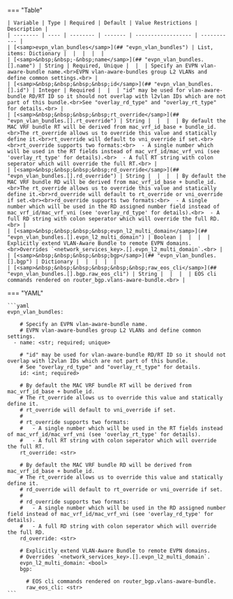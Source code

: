 <!--
  ~ Copyright (c) 2024 Arista Networks, Inc.
  ~ Use of this source code is governed by the Apache License 2.0
  ~ that can be found in the LICENSE file.
  -->
=== "Table"

    | Variable | Type | Required | Default | Value Restrictions | Description |
    | -------- | ---- | -------- | ------- | ------------------ | ----------- |
    | [<samp>evpn_vlan_bundles</samp>](## "evpn_vlan_bundles") | List, items: Dictionary |  |  |  |  |
    | [<samp>&nbsp;&nbsp;-&nbsp;name</samp>](## "evpn_vlan_bundles.[].name") | String | Required, Unique |  |  | Specify an EVPN vlan-aware-bundle name.<br>EVPN vlan-aware-bundles group L2 VLANs and define common settings.<br> |
    | [<samp>&nbsp;&nbsp;&nbsp;&nbsp;id</samp>](## "evpn_vlan_bundles.[].id") | Integer | Required |  |  | "id" may be used for vlan-aware-bundle RD/RT ID so it should not overlap with l2vlan IDs which are not part of this bundle.<br>See "overlay_rd_type" and "overlay_rt_type" for details.<br> |
    | [<samp>&nbsp;&nbsp;&nbsp;&nbsp;rt_override</samp>](## "evpn_vlan_bundles.[].rt_override") | String |  |  |  | By default the MAC VRF bundle RT will be derived from mac_vrf_id_base + bundle_id.<br>The rt_override allows us to override this value and statically define it.<br>rt_override will default to vni_override if set.<br><br>rt_override supports two formats:<br>  - A single number which will be used in the RT fields instead of mac_vrf_id/mac_vrf_vni (see 'overlay_rt_type' for details).<br>  - A full RT string with colon seperator which will override the full RT.<br> |
    | [<samp>&nbsp;&nbsp;&nbsp;&nbsp;rd_override</samp>](## "evpn_vlan_bundles.[].rd_override") | String |  |  |  | By default the MAC VRF bundle RD will be derived from mac_vrf_id_base + bundle_id.<br>The rt_override allows us to override this value and statically define it.<br>rd_override will default to rt_override or vni_override if set.<br><br>rd_override supports two formats:<br>  - A single number which will be used in the RD assigned number field instead of mac_vrf_id/mac_vrf_vni (see 'overlay_rd_type' for details).<br>  - A full RD string with colon seperator which will override the full RD.<br> |
    | [<samp>&nbsp;&nbsp;&nbsp;&nbsp;evpn_l2_multi_domain</samp>](## "evpn_vlan_bundles.[].evpn_l2_multi_domain") | Boolean |  |  |  | Explicitly extend VLAN-Aware Bundle to remote EVPN domains.<br>Overrides `<network_services_key>.[].evpn_l2_multi_domain`.<br> |
    | [<samp>&nbsp;&nbsp;&nbsp;&nbsp;bgp</samp>](## "evpn_vlan_bundles.[].bgp") | Dictionary |  |  |  |  |
    | [<samp>&nbsp;&nbsp;&nbsp;&nbsp;&nbsp;&nbsp;raw_eos_cli</samp>](## "evpn_vlan_bundles.[].bgp.raw_eos_cli") | String |  |  |  | EOS cli commands rendered on router_bgp.vlans-aware-bundle.<br> |

=== "YAML"

    ```yaml
    evpn_vlan_bundles:

        # Specify an EVPN vlan-aware-bundle name.
        # EVPN vlan-aware-bundles group L2 VLANs and define common settings.
      - name: <str; required; unique>

        # "id" may be used for vlan-aware-bundle RD/RT ID so it should not overlap with l2vlan IDs which are not part of this bundle.
        # See "overlay_rd_type" and "overlay_rt_type" for details.
        id: <int; required>

        # By default the MAC VRF bundle RT will be derived from mac_vrf_id_base + bundle_id.
        # The rt_override allows us to override this value and statically define it.
        # rt_override will default to vni_override if set.
        #
        # rt_override supports two formats:
        #   - A single number which will be used in the RT fields instead of mac_vrf_id/mac_vrf_vni (see 'overlay_rt_type' for details).
        #   - A full RT string with colon seperator which will override the full RT.
        rt_override: <str>

        # By default the MAC VRF bundle RD will be derived from mac_vrf_id_base + bundle_id.
        # The rt_override allows us to override this value and statically define it.
        # rd_override will default to rt_override or vni_override if set.
        #
        # rd_override supports two formats:
        #   - A single number which will be used in the RD assigned number field instead of mac_vrf_id/mac_vrf_vni (see 'overlay_rd_type' for details).
        #   - A full RD string with colon seperator which will override the full RD.
        rd_override: <str>

        # Explicitly extend VLAN-Aware Bundle to remote EVPN domains.
        # Overrides `<network_services_key>.[].evpn_l2_multi_domain`.
        evpn_l2_multi_domain: <bool>
        bgp:

          # EOS cli commands rendered on router_bgp.vlans-aware-bundle.
          raw_eos_cli: <str>
    ```
